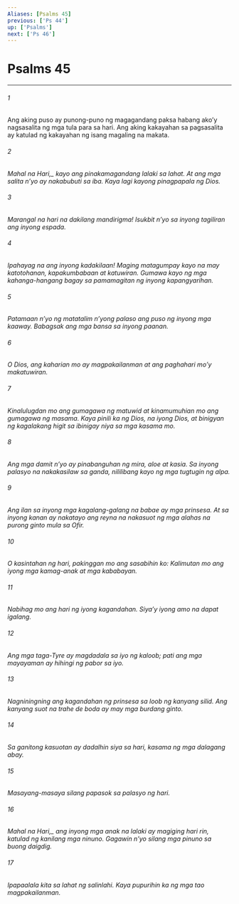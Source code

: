 ```yaml
---
Aliases: [Psalms 45]
previous: ['Ps 44']
up: ['Psalms']
next: ['Ps 46']
---
```

# Psalms 45

***






















###### 1 










Ang aking puso ay punong-puno ng magagandang paksa habang akoʼy nagsasalita ng mga tula para sa hari. Ang aking kakayahan sa pagsasalita ay katulad ng kakayahan ng isang magaling na makata. 





















###### 2 










<i class="trans-change">Mahal na Hari,_ kayo ang pinakamagandang lalaki sa lahat. At ang mga salita nʼyo ay nakabubuti sa iba. Kaya lagi kayong pinagpapala ng Dios. 





















###### 3 










Marangal na hari na dakilang mandirigma! Isukbit nʼyo sa inyong tagiliran ang inyong espada. 





















###### 4 










Ipahayag na ang inyong kadakilaan! Maging matagumpay kayo na may katotohanan, kapakumbabaan at katuwiran. Gumawa kayo ng mga kahanga-hangang bagay sa pamamagitan ng inyong kapangyarihan. 





















###### 5 










Patamaan nʼyo ng matatalim nʼyong palaso ang puso ng inyong mga kaaway. Babagsak ang mga bansa sa inyong paanan. 





















###### 6 










O Dios, ang kaharian mo ay magpakailanman at ang paghahari moʼy makatuwiran. 





















###### 7 










Kinalulugdan mo ang gumagawa ng matuwid at kinamumuhian mo ang gumagawa ng masama. Kaya pinili ka ng Dios, na iyong Dios, at binigyan ng kagalakang higit sa ibinigay niya sa mga kasama mo. 





















###### 8 










Ang mga damit nʼyo ay pinabanguhan ng mira, aloe at kasia. Sa inyong palasyo na nakakasilaw sa ganda, nililibang kayo ng mga tugtugin ng alpa. 





















###### 9 










Ang ilan sa inyong mga kagalang-galang na babae ay mga prinsesa. At sa inyong kanan ay nakatayo ang reyna na nakasuot ng mga alahas na purong ginto mula sa Ofir. 





















###### 10 










O kasintahan ng hari, pakinggan mo ang sasabihin ko: Kalimutan mo ang iyong mga kamag-anak at mga kababayan. 





















###### 11 










Nabihag mo ang hari ng iyong kagandahan. Siyaʼy iyong amo na dapat igalang. 





















###### 12 










Ang mga taga-Tyre ay magdadala sa iyo ng kaloob; pati ang mga mayayaman ay hihingi ng pabor sa iyo. 





















###### 13 










Nagniningning ang kagandahan ng prinsesa sa loob ng kanyang silid. Ang kanyang suot na trahe de boda ay may mga burdang ginto. 





















###### 14 










Sa ganitong kasuotan ay dadalhin siya sa hari, kasama ng mga dalagang abay. 





















###### 15 










Masayang-masaya silang papasok sa palasyo ng hari. 





















###### 16 










<i class="trans-change">Mahal na Hari,_ ang inyong mga anak na lalaki ay magiging hari rin, katulad ng kanilang mga ninuno. Gagawin nʼyo silang mga pinuno sa buong daigdig. 





















###### 17 










Ipapaalala kita sa lahat ng salinlahi. Kaya pupurihin ka ng mga tao magpakailanman.
